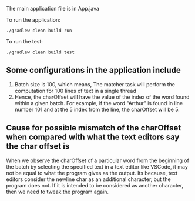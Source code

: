 The main application file is in App.java

To run the application:

```
./gradlew clean build run
```

To run the test:

```
./gradlew clean build test
```

## Some configurations in the application include
1. Batch size is 100, which means, The matcher task will perform the computation for 100 lines of text in a single thread 
2. Hence, the charOffset will have the value of the index of the word found within a given batch. For example, if the word "Arthur" is found in line number 101 and at the 5 index from the line, the charOffset will be 5.

## Cause for possible mismatch of the charOffset when compared with what the text editors say the char offset is
When we observe the charOffset of a particular word from the beginning of the batch by selecting the specified text in a text editor like VSCode, it may not be equal to what the program gives as the output. Its because, text editors consider the newline char as an additional character, but the program does not. If it is intended to be considered as another character, then we need to tweak the program again. 